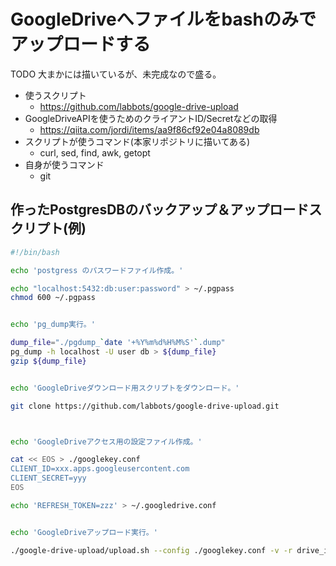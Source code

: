 # GoogleDriveへファイルをbashのみでアップロードする

TODO 大まかには描いているが、未完成なので盛る。

- 使うスクリプト
  - <https://github.com/labbots/google-drive-upload>
- GoogleDriveAPIを使うためのクライアントID/Secretなどの取得
  - <https://qiita.com/jordi/items/aa9f86cf92e04a8089db>
- スクリプトが使うコマンド(本家リポジトリに描いてある)
  - curl, sed, find, awk, getopt
- 自身が使うコマンド
  - git

## 作ったPostgresDBのバックアップ＆アップロードスクリプト(例)

```bash
#!/bin/bash

echo 'postgress のパスワードファイル作成。'

echo "localhost:5432:db:user:password" > ~/.pgpass
chmod 600 ~/.pgpass


echo 'pg_dump実行。'

dump_file="./pgdump_`date '+%Y%m%d%H%M%S'`.dump"
pg_dump -h localhost -U user db > ${dump_file}
gzip ${dump_file}


echo 'GoogleDriveダウンロード用スクリプトをダウンロード。'

git clone https://github.com/labbots/google-drive-upload.git



echo 'GoogleDriveアクセス用の設定ファイル作成。'

cat << EOS > ./googlekey.conf
CLIENT_ID=xxx.apps.googleusercontent.com
CLIENT_SECRET=yyy
EOS

echo 'REFRESH_TOKEN=zzz' > ~/.googledrive.conf


echo 'GoogleDriveアップロード実行。'

./google-drive-upload/upload.sh --config ./googlekey.conf -v -r drive_id ${dump_file}.gz
```
